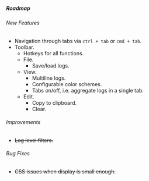 ##### Roadmap

###### New Features

* Navigation through tabs via `ctrl + tab` or `cmd + tab`.
* Toolbar.
	* Hotkeys for all functions.
	* File.
		* Save/load logs.
	* View.
		* Multiline logs.
		* Configurable color schemes.
		* Tabs on/off, i.e. aggregate logs in a single tab.
    * Edit.
    	* Copy to clipboard.
    	* Clear.

###### Improvements

* ~~Log level filters.~~

###### Bug Fixes

* ~~CSS issues when display is small enough.~~